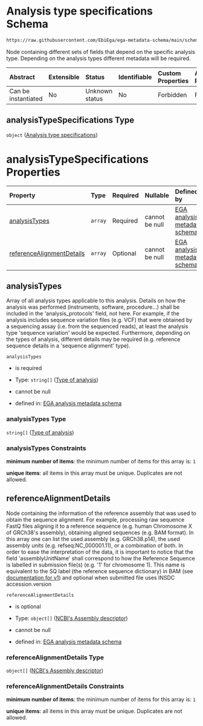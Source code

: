 # Analysis type specifications Schema

```txt
https://raw.githubusercontent.com/EbiEga/ega-metadata-schema/main/schemas/EGA.analysis.json#/properties/analysisTypeSpecifications
```

Node containing different sets of fields that depend on the specific analysis type. Depending on the analysis types different metadata will be required.

| Abstract            | Extensible | Status         | Identifiable | Custom Properties | Additional Properties | Access Restrictions | Defined In                                                                       |
| :------------------ | :--------- | :------------- | :----------- | :---------------- | :-------------------- | :------------------ | :------------------------------------------------------------------------------- |
| Can be instantiated | No         | Unknown status | No           | Forbidden         | Forbidden             | none                | [EGA.analysis.json\*](../../../schemas/EGA.analysis.json "open original schema") |

## analysisTypeSpecifications Type

`object` ([Analysis type specifications](ega-2-properties-analysis-type-specifications.md))

# analysisTypeSpecifications Properties

| Property                                                | Type    | Required | Nullable       | Defined by                                                                                                                                                                                                                                                                       |
| :------------------------------------------------------ | :------ | :------- | :------------- | :------------------------------------------------------------------------------------------------------------------------------------------------------------------------------------------------------------------------------------------------------------------------------- |
| [analysisTypes](#analysistypes)                         | `array` | Required | cannot be null | [EGA analysis metadata schema](ega-2-properties-analysis-type-specifications-properties-list-of-analysis-types.md "https://raw.githubusercontent.com/EbiEga/ega-metadata-schema/main/schemas/EGA.analysis.json#/properties/analysisTypeSpecifications/properties/analysisTypes") |
| [referenceAlignmentDetails](#referencealignmentdetails) | `array` | Optional | cannot be null | [EGA analysis metadata schema](ega-4-defs-reference-assembly-and-sequence-details.md "https://raw.githubusercontent.com/EbiEga/ega-metadata-schema/main/schemas/EGA.analysis.json#/properties/analysisTypeSpecifications/properties/referenceAlignmentDetails")                  |

## analysisTypes

Array of all analysis types applicable to this analysis. Details on how the analysis was performed (instruments, software, procedure...) shall be included in the 'analysis\_protocols' field, not here. For example, if the analysis includes sequence variation files (e.g. VCF) that were obtained by a sequencing assay (i.e. from the sequenced reads), at least the analysis type 'sequence variation' would be expected. Furthermore, depending on the types of analysis, different details may be required (e.g. reference sequence details in a 'sequence alignment' type).

`analysisTypes`

*   is required

*   Type: `string[]` ([Type of analysis](ega-2-properties-analysis-type-specifications-properties-list-of-analysis-types-type-of-analysis.md))

*   cannot be null

*   defined in: [EGA analysis metadata schema](ega-2-properties-analysis-type-specifications-properties-list-of-analysis-types.md "https://raw.githubusercontent.com/EbiEga/ega-metadata-schema/main/schemas/EGA.analysis.json#/properties/analysisTypeSpecifications/properties/analysisTypes")

### analysisTypes Type

`string[]` ([Type of analysis](ega-2-properties-analysis-type-specifications-properties-list-of-analysis-types-type-of-analysis.md))

### analysisTypes Constraints

**minimum number of items**: the minimum number of items for this array is: `1`

**unique items**: all items in this array must be unique. Duplicates are not allowed.

## referenceAlignmentDetails

Node containing the information of the reference assembly that was used to obtain the sequence alignment. For example, processing raw sequence FastQ files aligning it to a reference sequence (e.g. human Chromosome X of GRCh38's assembly), obtaining aligned sequences (e.g. BAM format). In this array one can list the used assembly (e.g. GRCh38.p14), the used assembly units (e.g. refseq:NC\_000001.11), or a combination of both. In order to ease the interpretation of the data, it is important to notice that the field 'assemblyUnitName' shall correspond to how the Reference Sequence is labelled in submission file(s) (e.g. '1' for chromosome 1). This name is equivalent to the SQ label (the reference sequence dictionary) in BAM (see [documentation for v1](https://samtools.github.io/hts-specs/SAMv1.pdf)) and optional when submitted file uses INSDC accession.version

`referenceAlignmentDetails`

*   is optional

*   Type: `object[]` ([NCBI's Assembly descriptor](ega-4-defs-ncbis-assembly-descriptor.md))

*   cannot be null

*   defined in: [EGA analysis metadata schema](ega-4-defs-reference-assembly-and-sequence-details.md "https://raw.githubusercontent.com/EbiEga/ega-metadata-schema/main/schemas/EGA.analysis.json#/properties/analysisTypeSpecifications/properties/referenceAlignmentDetails")

### referenceAlignmentDetails Type

`object[]` ([NCBI's Assembly descriptor](ega-4-defs-ncbis-assembly-descriptor.md))

### referenceAlignmentDetails Constraints

**minimum number of items**: the minimum number of items for this array is: `1`

**unique items**: all items in this array must be unique. Duplicates are not allowed.

